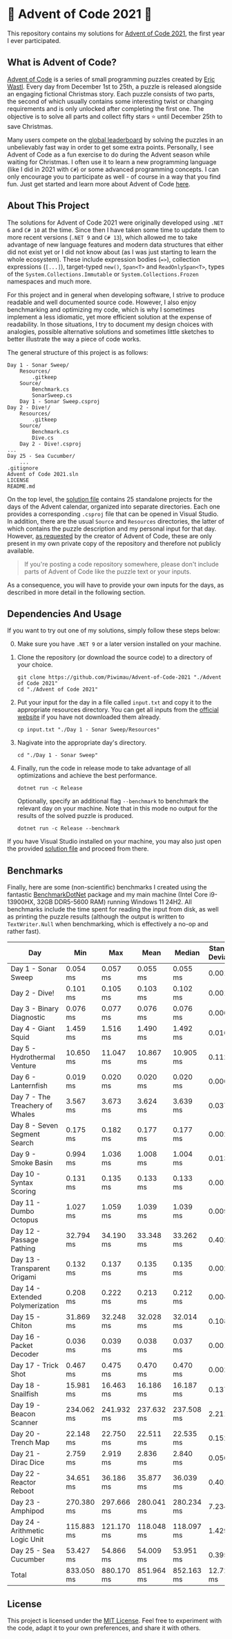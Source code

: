 # 🎄 Advent of Code 2021 🎄

This repository contains my solutions for [Advent of Code 2021](https://adventofcode.com/2021),
the first year I ever participated.

## What is Advent of Code?

[Advent of Code](https://adventofcode.com/) is a series of small programming puzzles created by
[Eric Wastl](http://was.tl/). Every day from December 1st to 25th, a puzzle is released alongside an
engaging fictional Christmas story. Each puzzle consists of two parts, the second of which usually
contains some interesting twist or changing requirements and is only unlocked after completing the
first one. The objective is to solve all parts and collect fifty stars ⭐ until December 25th to
save Christmas.

Many users compete on the [global leaderboard](https://adventofcode.com/2021/leaderboard) by solving
the puzzles in an unbelievably fast way in order to get some extra points. Personally, I see Advent
of Code as a fun exercise to do during the Advent season while waiting for Christmas. I often use it
to learn a new programming language (like I did in 2021 with `C#`) or some advanced programming
concepts. I can only encourage you to participate as well - of course in a way that you find fun.
Just get started and learn more about Advent of Code [here](https://adventofcode.com/2021/about).

## About This Project

The solutions for Advent of Code 2021 were originally developed using `.NET 6` and `C# 10` at the
time. Since then I have taken some time to update them to more recent versions (`.NET 9` and
`C# 13`), which allowed me to take advantage of new language features and modern data structures
that either did not exist yet or I did not know about (as I was just starting to learn the whole
ecosystem). These include expression bodies (`=>`), collection expressions (`[...]`), target-typed
`new()`, `Span<T>` and `ReadOnlySpan<T>`, types of the `System.Collections.Immutable` or
`System.Collections.Frozen` namespaces and much more.

For this project and in general when developing software, I strive to produce readable and well
documented source code. However, I also enjoy benchmarking and optimizing my code, which is why I
sometimes implement a less idiomatic, yet more efficient solution at the expense of readability.
In those situations, I try to document my design choices with analogies, possible alternative
solutions and sometimes little sketches to better illustrate the way a piece of code works.

The general structure of this project is as follows:

```plaintext
Day 1 - Sonar Sweep/
    Resources/
        .gitkeep
    Source/
        Benchmark.cs
        SonarSweep.cs
    Day 1 - Sonar Sweep.csproj
Day 2 - Dive!/
    Resources/
        .gitkeep
    Source/
        Benchmark.cs
        Dive.cs
    Day 2 - Dive!.csproj
...
Day 25 - Sea Cucumber/
    ...
.gitignore
Advent of Code 2021.sln
LICENSE
README.md
```

On the top level, the [solution file](<Advent of Code 2021.sln>) contains 25 standalone projects
for the days of the Advent calendar, organized into separate directories. Each one provides a
corresponding `.csproj` file that can be opened in Visual Studio. In addition, there are the usual
`Source` and `Resources` directories, the latter of which contains the puzzle description and my
personal input for that day. However, [as requested](https://adventofcode.com/2021/about) by the
creator of Advent of Code, these are only present in my own private copy of the repository and
therefore not publicly available.

> If you're posting a code repository somewhere, please don't include parts of Advent of Code like
  the puzzle text or your inputs.

As a consequence, you will have to provide your own inputs for the days, as described in more detail
in the following section.

## Dependencies And Usage

If you want to try out one of my solutions, simply follow these steps below:

0. Make sure you have `.NET 9` or a later version installed on your machine.

1. Clone the repository (or download the source code) to a directory of your choice.

   ```shell
   git clone https://github.com/Piwimau/Advent-of-Code-2021 "./Advent of Code 2021"
   cd "./Advent of Code 2021"
   ```

2. Put your input for the day in a file called `input.txt` and copy it to the appropriate resources
   directory. You can get all inputs from the [official website](https://adventofcode.com/2021) if
   you have not downloaded them already.

   ```shell
   cp input.txt "./Day 1 - Sonar Sweep/Resources"
   ```

3. Nagivate into the appropriate day's directory.

   ```shell
   cd "./Day 1 - Sonar Sweep"
   ```

4. Finally, run the code in release mode to take advantage of all optimizations and achieve the best
   performance.

   ```shell
   dotnet run -c Release
   ```

   Optionally, specify an additional flag `--benchmark` to benchmark the relevant day on your
   machine. Note that in this mode no output for the results of the solved puzzle is produced.

   ```shell
   dotnet run -c Release --benchmark
   ```

If you have Visual Studio installed on your machine, you may also just open the provided
[solution file](<Advent of Code 2021.sln>) and proceed from there.

## Benchmarks

Finally, here are some (non-scientific) benchmarks I created using the fantastic
[BenchmarkDotNet](https://github.com/dotnet/BenchmarkDotNet) package and my main machine (Intel Core
i9-13900HX, 32GB DDR5-5600 RAM) running Windows 11 24H2. All benchmarks include the time spent for
reading the input from disk, as well as printing the puzzle results (although the output is written
to `TextWriter.Null` when benchmarking, which is effectively a no-op and rather fast).

| Day                              | Min        | Max        | Mean       | Median     | Standard Deviation |
|----------------------------------|------------|------------|------------|------------|--------------------|
| Day 1 - Sonar Sweep              |   0.054 ms |   0.057 ms |   0.055 ms |   0.055 ms |           0.001 ms |
| Day 2 - Dive!                    |   0.101 ms |   0.105 ms |   0.103 ms |   0.102 ms |           0.001 ms |
| Day 3 - Binary Diagnostic        |   0.076 ms |   0.077 ms |   0.076 ms |   0.076 ms |           0.000 ms |
| Day 4 - Giant Squid              |   1.459 ms |   1.516 ms |   1.490 ms |   1.492 ms |           0.016 ms |
| Day 5 - Hydrothermal Venture     |  10.650 ms |  11.047 ms |  10.867 ms |  10.905 ms |           0.112 ms |
| Day 6 - Lanternfish              |   0.019 ms |   0.020 ms |   0.020 ms |   0.020 ms |           0.000 ms |
| Day 7 - The Treachery of Whales  |   3.567 ms |   3.673 ms |   3.624 ms |   3.639 ms |           0.037 ms |
| Day 8 - Seven Segment Search     |   0.175 ms |   0.182 ms |   0.177 ms |   0.177 ms |           0.002 ms |
| Day 9 - Smoke Basin              |   0.994 ms |   1.036 ms |   1.008 ms |   1.004 ms |           0.013 ms |
| Day 10 - Syntax Scoring          |   0.131 ms |   0.135 ms |   0.133 ms |   0.133 ms |           0.001 ms |
| Day 11 - Dumbo Octopus           |   1.027 ms |   1.059 ms |   1.039 ms |   1.039 ms |           0.009 ms |
| Day 12 - Passage Pathing         |  32.794 ms |  34.190 ms |  33.348 ms |  33.262 ms |           0.402 ms |
| Day 13 - Transparent Origami     |   0.132 ms |   0.137 ms |   0.135 ms |   0.135 ms |           0.002 ms |
| Day 14 - Extended Polymerization |   0.208 ms |   0.222 ms |   0.213 ms |   0.212 ms |           0.004 ms |
| Day 15 - Chiton                  |  31.869 ms |  32.248 ms |  32.028 ms |  32.014 ms |           0.108 ms |
| Day 16 - Packet Decoder          |   0.036 ms |   0.039 ms |   0.038 ms |   0.037 ms |           0.001 ms |
| Day 17 - Trick Shot              |   0.467 ms |   0.475 ms |   0.470 ms |   0.470 ms |           0.002 ms |
| Day 18 - Snailfish               |  15.981 ms |  16.463 ms |  16.186 ms |  16.187 ms |           0.137 ms |
| Day 19 - Beacon Scanner          | 234.062 ms | 241.932 ms | 237.632 ms | 237.508 ms |           2.211 ms |
| Day 20 - Trench Map              |  22.148 ms |  22.750 ms |  22.511 ms |  22.535 ms |           0.152 ms |
| Day 21 - Dirac Dice              |   2.759 ms |   2.919 ms |   2.836 ms |   2.840 ms |           0.050 ms |
| Day 22 - Reactor Reboot          |  34.651 ms |  36.186 ms |  35.877 ms |  36.039 ms |           0.401 ms |
| Day 23 - Amphipod                | 270.380 ms | 297.666 ms | 280.041 ms | 280.234 ms |           7.234 ms |
| Day 24 - Arithmetic Logic Unit   | 115.883 ms | 121.170 ms | 118.048 ms | 118.097 ms |           1.429 ms |
| Day 25 - Sea Cucumber            |  53.427 ms |  54.866 ms |  54.009 ms |  53.951 ms |           0.395 ms |
| Total                            | 833.050 ms | 880.170 ms | 851.964 ms | 852.163 ms |          12.720 ms |

## License

This project is licensed under the [MIT License](LICENSE). Feel free to experiment with the code,
adapt it to your own preferences, and share it with others.